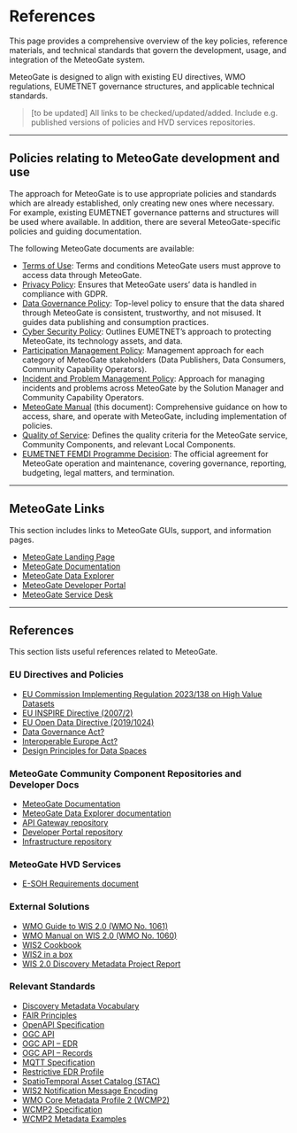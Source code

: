 # References

This page provides a comprehensive overview of the key policies, reference materials, and technical standards that govern the development, usage, and integration of the MeteoGate system.

MeteoGate is designed to align with existing EU directives, WMO regulations, EUMETNET governance structures, and applicable technical standards.

> [to be updated] All links to be checked/updated/added. Include e.g. published versions of policies and HVD services repositories.

---

## Policies relating to MeteoGate development and use

The approach for MeteoGate is to use appropriate policies and standards which are already established, only creating new ones where necessary. For example, existing EUMETNET governance patterns and structures will be used where available. In addition, there are several MeteoGate-specific policies and guiding documentation.

The following MeteoGate documents are available:

  - [Terms of Use](): Terms and conditions MeteoGate users must approve to access data through MeteoGate.
  - [Privacy Policy](): Ensures that MeteoGate users’ data is handled in compliance with GDPR.
  - [Data Governance Policy](): Top-level policy to ensure that the data shared through MeteoGate is consistent, trustworthy, and not misused. It guides data publishing and consumption practices.
  - [Cyber Security Policy](): Outlines EUMETNET’s approach to protecting MeteoGate, its technology assets, and data.
  - [Participation Management Policy](): Management approach for each category of MeteoGate stakeholders (Data Publishers, Data Consumers, Community Capability Operators).
  - [Incident and Problem Management Policy](): Approach for managing incidents and problems across MeteoGate by the Solution Manager and Community Capability Operators.
  - [MeteoGate Manual]() (this document): Comprehensive guidance on how to access, share, and operate with MeteoGate, including implementation of policies.
  - [Quality of Service](): Defines the quality criteria for the MeteoGate service, Community Components, and relevant Local Components.
  - [EUMETNET FEMDI Programme Decision](): The official agreement for MeteoGate operation and maintenance, covering governance, reporting, budgeting, legal matters, and termination.



---

## MeteoGate Links

This section includes links to MeteoGate GUIs, support, and information pages.

  - [MeteoGate Landing Page]()
  - [MeteoGate Documentation](https://github.com/EUMETNET/meteogate-documentation)
  - [MeteoGate Data Explorer]()
  - [MeteoGate Developer Portal]()
  - [MeteoGate Service Desk]()

---

## References

This section lists useful references related to MeteoGate.

### EU Directives and Policies

  - [EU Commission Implementing Regulation 2023/138 on High Value Datasets](https://eur-lex.europa.eu/eli/reg_impl/2023/138/oj)
  - [EU INSPIRE Directive (2007/2)](http://data.europa.eu/eli/dir/2007/2/oj)
  - [EU Open Data Directive (2019/1024)](http://data.europa.eu/eli/dir/2019/1024/oj)
  - [Data Governance Act?]()
  - [Interoperable Europe Act?]()
  - [Design Principles for Data Spaces](https://design-principles-for-data-spaces.org/)

### MeteoGate Community Component Repositories and Developer Docs

  - [MeteoGate Documentation](https://github.com/EUMETNET/meteogate-documentation)
  - [MeteoGate Data Explorer documentation](https://github.com/EUMETNET/meteogate-documentation)
  - [API Gateway repository](https://github.com/EURODEO/api-management-tool-poc)
  - [Developer Portal repository](https://github.com/EURODEO/Dev-portal)
  - [Infrastructure repository](https://github.com/EURODEO/femdi-gateway-iac)

### MeteoGate HVD Services

  - [E-SOH Requirements document](https://github.com/EURODEO/e-soh-requirements)

### External Solutions

  - [WMO Guide to WIS 2.0 (WMO No. 1061)](https://wmoomm.sharepoint.com/:b:/s/wmocpdb/EY_UYn8jVgVOkgXmDZGWr5cB8cb4XN4DlloVlzqcRMjaRA?e=itnKRd)
  - [WMO Manual on WIS 2.0 (WMO No. 1060)](https://wmoomm.sharepoint.com/:b:/s/wmocpdb/ESzGibharYhDu5Gup6V1LDEBJXS1pJbBInb6kqv-GjZjfQ?e=eQi4jS)
  - [WIS2 Cookbook](https://wmo-im.github.io/wis2-cookbook/cookbook/wis2-cookbook-DRAFT.html)
  - [WIS2 in a box](https://community.wmo.int/en/wis2box)
  - [WIS 2.0 Discovery Metadata Project Report](https://wmo-im.github.io/wis2-metadata-search)

### Relevant Standards

  - [Discovery Metadata Vocabulary](https://wiki.esipfed.org/Attribute_Convention_for_Data_Discovery_1-3)
  - [FAIR Principles](https://www.go-fair.org/fair-principles/)
  - [OpenAPI Specification](https://www.openapis.org/)
  - [OGC API](https://ogcapi.ogc.org/)
  - [OGC API – EDR](https://ogcapi.ogc.org/edr/)
  - [OGC API – Records](https://ogcapi.ogc.org/records/)
  - [MQTT Specification](https://mqtt.org/)
  - [Restrictive EDR Profile](https://github.com/EURODEO/rodeo-edr-profile)
  - [SpatioTemporal Asset Catalog (STAC)](https://stacspec.org/en/)
  - [WIS2 Notification Message Encoding](https://github.com/wmo-im/wis2-notification-message)
  - [WMO Core Metadata Profile 2 (WCMP2)](https://github.com/wmo-im/wcmp2)
  - [WCMP2 Specification](https://wmo-im.github.io/wcmp2/)
  - [WCMP2 Metadata Examples](http://github.com/wmo-im/wcmp2/tree/main/examples)
